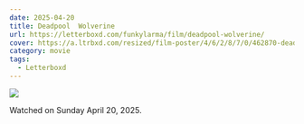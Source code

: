 ```yaml
---
date: 2025-04-20
title: Deadpool  Wolverine
url: https://letterboxd.com/funkylarma/film/deadpool-wolverine/
cover: https://a.ltrbxd.com/resized/film-poster/4/6/2/8/7/0/462870-deadpool-wolverine-0-600-0-900-crop.jpg?v=1aa778d2c6
category: movie
tags:
  - Letterboxd
---
```


![](https://a.ltrbxd.com/resized/film-poster/4/6/2/8/7/0/462870-deadpool-wolverine-0-600-0-900-crop.jpg?v=1aa778d2c6)

Watched on Sunday April 20, 2025.
